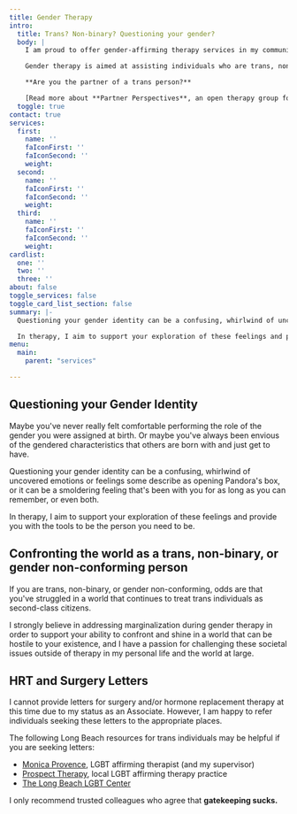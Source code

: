 ```yaml
---
title: Gender Therapy
intro:
  title: Trans? Non-binary? Questioning your gender?
  body: |
    I am proud to offer gender-affirming therapy services in my community.

    Gender therapy is aimed at assisting individuals who are trans, non-binary, or otherwise questioning or struggling with their gender identity.

    **Are you the partner of a trans person?**

    [Read more about **Partner Perspectives**, an open therapy group for partners of transgender individuals.](/transgender-therapy-long-beach/partners)
  toggle: true
contact: true
services:
  first:
    name: ''
    faIconFirst: ''
    faIconSecond: ''
    weight: 
  second:
    name: ''
    faIconFirst: ''
    faIconSecond: ''
    weight: 
  third:
    name: ''
    faIconFirst: ''
    faIconSecond: ''
    weight: 
cardlist:
  one: ''
  two: ''
  three: ''
about: false
toggle_services: false
toggle_card_list_section: false
summary: |-
  Questioning your gender identity can be a confusing, whirlwind of uncovered emotions or feelings some describe as opening Pandora's box, or it can be a smoldering feeling that's been with you for as long as you can remember, or even both.

  In therapy, I aim to support your exploration of these feelings and provide you with the tools to be the person you need to be.
menu: 
  main:
    parent: "services"

---
```

## Questioning your Gender Identity

Maybe you've never really felt comfortable performing the role of the gender you were assigned at birth. Or maybe you've always been envious of the gendered characteristics that others are born with and just get to have.

Questioning your gender identity can be a confusing, whirlwind of uncovered emotions or feelings some describe as opening Pandora's box, or it can be a smoldering feeling that's been with you for as long as you can remember, or even both.

In therapy, I aim to support your exploration of these feelings and provide you with the tools to be the person you need to be.

## Confronting the world as a trans, non-binary, or gender non-conforming person

If you are trans, non-binary, or gender non-conforming, odds are that you've struggled in a world that continues to treat trans individuals as second-class citizens.

I strongly believe in addressing marginalization during gender therapy in order to support your ability to confront and shine in a world that can be hostile to your existence, and I have a passion for challenging these societal issues outside of therapy in my personal life and the world at large.

## HRT and Surgery Letters

I cannot provide letters for surgery and/or hormone replacement therapy at this time due to my status as an Associate. However, I am happy to refer individuals seeking these letters to the appropriate places.

The following Long Beach resources for trans individuals may be helpful if you are seeking letters:

* [Monica Provence](http://monicaprovence.com), LGBT affirming therapist (and my supervisor)
* [Prospect Therapy](https://www.prospecttherapy.com/hrt-and-gcs-letters), local LGBT affirming therapy practice
* [The Long Beach LGBT Center](https://centerlb.org)

I only recommend trusted colleagues who agree that **gatekeeping sucks.**